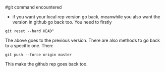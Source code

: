 #git command encountered
- if you want your local rep version go back, meanwhile you also want the version in github go back too. You need to firstly
```
git reset --hard HEAD^ 
```
The above goes to the previous version. There are also methods to go back to a specific one. Then:
```
git push --force origin master
```
This make the github rep goes back too.



